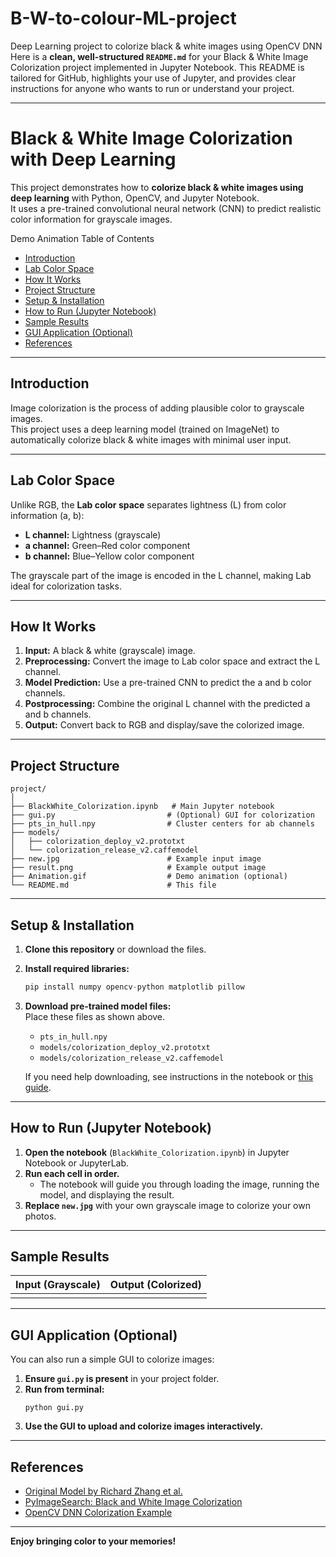 # B-W-to-colour-ML-project
Deep Learning project to colorize black &amp; white images using OpenCV DNN
Here is a **clean, well-structured `README.md`** for your Black & White Image Colorization project implemented in Jupyter Notebook. This README is tailored for GitHub, highlights your use of Jupyter, and provides clear instructions for anyone who wants to run or understand your project.

---

# Black & White Image Colorization with Deep Learning

This project demonstrates how to **colorize black & white images using deep learning** with Python, OpenCV, and Jupyter Notebook.  
It uses a pre-trained convolutional neural network (CNN) to predict realistic color information for grayscale images.

Demo Animation Table of Contents

- [Introduction](#introduction)
- [Lab Color Space](#lab-color-space)
- [How It Works](#how-it-works)
- [Project Structure](#project-structure)
- [Setup & Installation](#setup--installation)
- [How to Run (Jupyter Notebook)](#how-to-run-jupyter-notebook)
- [Sample Results](#sample-results)
- [GUI Application (Optional)](#gui-application-optional)
- [References](#references)

---

## Introduction

Image colorization is the process of adding plausible color to grayscale images.  
This project uses a deep learning model (trained on ImageNet) to automatically colorize black & white images with minimal user input.

---

## Lab Color Space

Unlike RGB, the **Lab color space** separates lightness (L) from color information (a, b):

- **L channel:** Lightness (grayscale)
- **a channel:** Green–Red color component
- **b channel:** Blue–Yellow color component

The grayscale part of the image is encoded in the L channel, making Lab ideal for colorization tasks.

---

## How It Works

1. **Input:** A black & white (grayscale) image.
2. **Preprocessing:** Convert the image to Lab color space and extract the L channel.
3. **Model Prediction:** Use a pre-trained CNN to predict the a and b color channels.
4. **Postprocessing:** Combine the original L channel with the predicted a and b channels.
5. **Output:** Convert back to RGB and display/save the colorized image.

---

## Project Structure

```
project/
│
├── BlackWhite_Colorization.ipynb   # Main Jupyter notebook
├── gui.py                         # (Optional) GUI for colorization
├── pts_in_hull.npy                # Cluster centers for ab channels
├── models/
│   ├── colorization_deploy_v2.prototxt
│   └── colorization_release_v2.caffemodel
├── new.jpg                        # Example input image
├── result.png                     # Example output image
├── Animation.gif                  # Demo animation (optional)
└── README.md                      # This file
```

---

## Setup & Installation

1. **Clone this repository** or download the files.
2. **Install required libraries:**

    ```python
    pip install numpy opencv-python matplotlib pillow
    ```

3. **Download pre-trained model files:**  
   Place these files as shown above.
   - `pts_in_hull.npy`
   - `models/colorization_deploy_v2.prototxt`
   - `models/colorization_release_v2.caffemodel`

   If you need help downloading, see instructions in the notebook or [this guide](https://github.com/richzhang/colorization).

---

## How to Run (Jupyter Notebook)

1. **Open the notebook** (`BlackWhite_Colorization.ipynb`) in Jupyter Notebook or JupyterLab.
2. **Run each cell in order.**  
   - The notebook will guide you through loading the image, running the model, and displaying the result.
3. **Replace `new.jpg`** with your own grayscale image to colorize your own photos.

---

## Sample Results

| Input (Grayscale)   | Output (Colorized)    |
|---------------------|-----------------------|
|       |        |

---

## GUI Application (Optional)

You can also run a simple GUI to colorize images:

1. **Ensure `gui.py` is present** in your project folder.
2. **Run from terminal:**
    ```
    python gui.py
    ```
3. **Use the GUI to upload and colorize images interactively.**

---

## References

- [Original Model by Richard Zhang et al.](https://richzhang.github.io/colorization/)
- [PyImageSearch: Black and White Image Colorization](https://pyimagesearch.com/2019/02/25/black-and-white-image-colorization-with-opencv-and-deep-learning/)
- [OpenCV DNN Colorization Example](https://github.com/opencv/opencv/blob/master/samples/dnn/colorization.py)

---

**Enjoy bringing color to your memories!**

